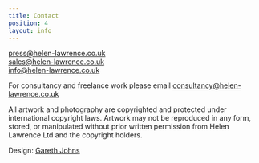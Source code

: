 ```yaml
---
title: Contact
position: 4
layout: info
---
```


[press@helen-lawrence.co.uk](mailto:press@helen-lawrence.co.uk)  
[sales@helen-lawrence.co.uk](mailto:sales@helen-lawrence.co.uk)  
[info@helen-lawrence.co.uk](mailto:info@helen-lawrence.co.uk)

For consultancy and freelance work please email
[consultancy@helen-lawrence.co.uk](mailto:consultancy@helen-lawrence.co.uk)

All artwork and photography are copyrighted and protected under international copyright laws. Artwork may not be reproduced in any form, stored, or manipulated without prior written permission from Helen Lawrence Ltd and the copyright holders.

Design: [Gareth Johns](http://garethjohnsdesign.com)